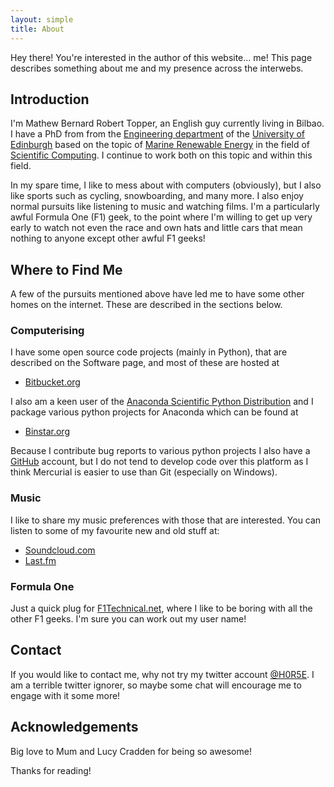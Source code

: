 ```yaml
---
layout: simple
title: About
---
```


<p class="message">
  Hey there! You're interested in the author of this website... me!
  This page describes something about me and my presence across the interwebs.
</p>

## Introduction

I'm Mathew Bernard Robert Topper, an English guy currently living in Bilbao.
I have a PhD from from the [Engineering department](http://www.eng.ed.ac.uk/)
of the [University of Edinburgh](http://www.ed.ac.uk/) based on the topic of
[Marine Renewable Energy](http://en.wikipedia.org/wiki/Marine_energy#Renewable)
in the field of [Scientific Computing](http://en.wikipedia.org/wiki/Computational_science).
I continue to work both on this topic and within this field.

In my spare time, I like to mess about with computers (obviously), but I also
like sports such as cycling, snowboarding, and many more. I also enjoy normal
pursuits like listening to music and watching films. I'm a particularly
awful Formula One (F1) geek, to the point where I'm willing to get up very early to watch
not even the race and own hats and little cars that mean nothing to anyone
except other awful F1 geeks!

## Where to Find Me

A few of the pursuits mentioned above have led me to have some other homes on the internet.
These are described in the sections below.

### Computerising

I have some open source code projects (mainly in Python), that are described
on the Software page, and most of these are hosted at

* [Bitbucket.org](https://bitbucket.org/topper)

I also am a keen user of the
[Anaconda Scientific Python Distribution](https://store.continuum.io/cshop/anaconda/)
and I package various python projects for Anaconda which can be found at

* [Binstar.org](https://binstar.org/topper)

Because I contribute bug reports to various python projects I also have a 
[GitHub](https://github.com/H0R5E) account, but I do not tend to develop code over
this platform as I think Mercurial is easier to use than Git (especially on
Windows).

### Music

I like to share my music preferences with those that are interested. You
can listen to some of my favourite new and old stuff at:

* [Soundcloud.com](https://soundcloud.com/h0r5e/)
* [Last.fm](http://www.last.fm/user/H0R5E)

### Formula One

Just a quick plug for [F1Technical.net](http://www.f1technical.net/), where I like
to be boring with all the other F1 geeks. I'm sure you can work out my user name!

## Contact

If you would like to contact me, why not try my twitter account
[@H0R5E](https://twitter.com/h0r5e). I am a terrible twitter ignorer, so maybe
some chat will encourage me to engage with it some more!

## Acknowledgements

Big love to Mum and Lucy Cradden for being so awesome!

Thanks for reading!

